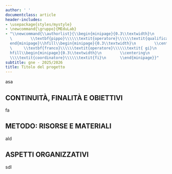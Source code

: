 ```yaml
---
author: ' '
documentclass: article
header-includes:
- \usepackage{styles/mystyle}
- \newcommand{\gruppo}{MEduLab}
- "\\newcommand{\\authorlist}{\\begin{minipage}{0.3\\textwidth}\n        \\centering\n\
  \        \\textbf{pippo}\\\\\\textit{operatore}\\\\\\textit{qualifica}\n      \\\
  end{minipage}\\hfill\\begin{minipage}{0.3\\textwidth}\n        \\centering\n   \
  \     \\textbf{franco}\\\\\\textit{operatore}\\\\\\textit{ gi}\n      \\end{minipage}\\\
  hfill\\begin{minipage}{0.3\\textwidth}\n        \\centering\n        \\textbf{ciccio}\\\
  \\\\textit{coordinatore}\\\\\\textit{fi}\n      \\end{minipage}}"
subtitle: gne - 2025/2026
title: Titolo del progetto
---
```


asa


## CONTINUITÀ, FINALITÀ E OBIETTIVI

fa


## METODO: RISORSE E MATERIALI

ald



## ASPETTI ORGANIZZATIVI
sdl


